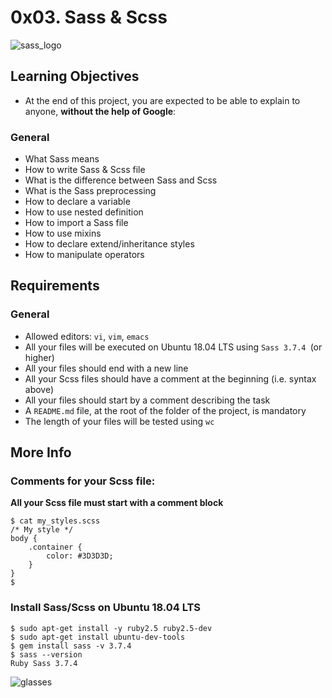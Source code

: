 # 0x03. Sass & Scss

![sass_logo](https://upload.wikimedia.org/wikipedia/commons/thumb/9/96/Sass_Logo_Color.svg/1200px-Sass_Logo_Color.svg.png)

## Learning Objectives
- At the end of this project, you are expected to be able to explain to anyone, **without the help of Google**:

### General
- What Sass means
- How to write Sass & Scss file
- What is the difference between Sass and Scss
- What is the Sass preprocessing
- How to declare a variable
- How to use nested definition
- How to import a Sass file
- How to use mixins
- How to declare extend/inheritance styles
- How to manipulate operators
## Requirements
### General
- Allowed editors: ```vi```, ```vim```, ```emacs```
- All your files will be executed on Ubuntu 18.04 LTS using ```Sass 3.7.4 ```(or higher)
- All your files should end with a new line
- All your Scss files should have a comment at the beginning (i.e. syntax above)
- All your files should start by a comment describing the task
- A ```README.md``` file, at the root of the folder of the project, is mandatory
- The length of your files will be tested using ```wc```

## More Info
### Comments for your Scss file:
**All your Scss file must start with a comment block**
```
$ cat my_styles.scss
/* My style */
body {
    .container {
        color: #3D3D3D;
    }
}
$
```
### Install Sass/Scss on Ubuntu 18.04 LTS
```
$ sudo apt-get install -y ruby2.5 ruby2.5-dev
$ sudo apt-get install ubuntu-dev-tools
$ gem install sass -v 3.7.4
$ sass --version
Ruby Sass 3.7.4
```
![glasses](https://sass-lang.com/assets/img/illustrations/glasses-2087d741.svg)
